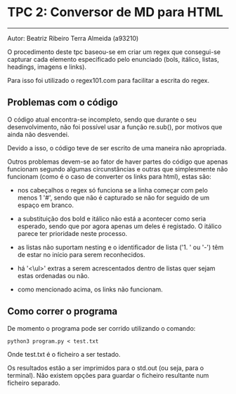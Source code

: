 # TPC 2: Conversor de MD para HTML
---------------------------------------------
Autor: Beatriz Ribeiro Terra Almeida (a93210)

O procedimento deste tpc baseou-se em criar um regex que consegui-se capturar cada elemento especificado pelo enunciado (bols, itálico, listas, headings, imagens e links).

Para isso foi utilizado o regex101.com para facilitar a escrita do regex.

## Problemas com o código

O código atual encontra-se incompleto, sendo que durante o seu desenvolvimento, não foi possível usar a função re.sub(), por motivos que ainda não desvendei.

Devido a isso, o código teve de ser escrito de uma maneira não apropriada.

Outros problemas devem-se ao fator de haver partes do código que apenas funcionam segundo algumas circunstâncias e outras que simplesmente não funcionam (como é o caso de converter os links para html), estas são:

- nos cabeçalhos o regex só funciona se a linha começar com pelo menos 1 '#', sendo que não é capturado se não for seguido de um espaço em branco.

- a substituição dos bold e itálico não está a acontecer como seria esperado, sendo que por agora apenas um deles é registado. O itálico parece ter prioridade neste processo.

- as listas não suportam nesting e o identificador de lista ('1. ' ou '-') têm de estar no início para serem reconhecidos.

- há '<\ul>' extras a serem acrescentados dentro de listas quer sejam estas ordenadas ou não. 

- como mencionado acima, os links não funcionam.

## Como correr o programa

De momento o programa pode ser corrido utilizando o comando:

    python3 program.py < test.txt

Onde test.txt é o ficheiro a ser testado.

Os resultados estão a ser imprimidos para o std.out (ou seja, para o terminal). Não existem opções para guardar o ficheiro resultante num ficheiro separado.



